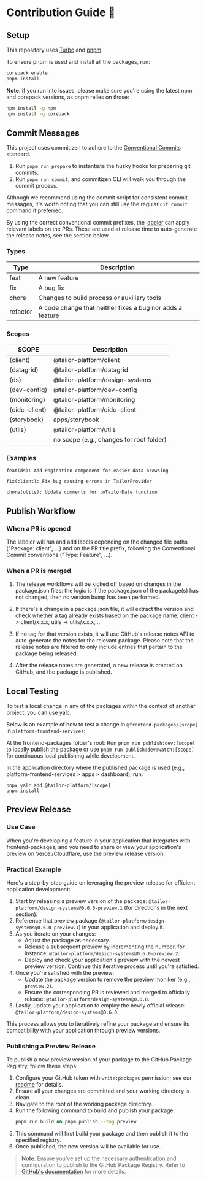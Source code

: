 # Contribution Guide 💪

## Setup

This repository uses [Turbo](https://turbo.build/) and [pnpm](https://pnpm.io/).

To ensure pnpm is used and install all the packages, run:

```sh
corepack enable
pnpm install
```

**Note**: if you run into issues, please make sure you're using the latest npm and corepack versions, as pnpm relies on those:

```sh
npm install -g npm
npm install -g corepack
```

## Commit Messages

This project uses commitizen to adhere to the [Conventional Commits](https://www.conventionalcommits.org/en/v1.0.0/#summary) standard.

1. Run `pnpm run prepare` to instantiate the husky hooks for preparing git commits.
1. Run `pnpm run commit`, and commitizen CLI will walk you through the commit process.

Although we recommend using the commit script for consistent commit messages, it's worth noting that you can still use the regular `git commit` command if preferred.

By using the correct conventional commit prefixes, the [labeler](./.github/workflows/labeler.yml) can apply relevant labels on the PRs. These are used at release time to auto-generate the release notes, see the section below.

### Types

| Type     | Description                                               |
| -------- | --------------------------------------------------------- |
| feat     | A new feature                                             |
| fix      | A bug fix                                                 |
| chore    | Changes to build process or auxiliary tools               |
| refactor | A code change that neither fixes a bug nor adds a feature |

### Scopes

| SCOPE         | Description                              |
| ------------- | ---------------------------------------- |
| (client)      | @tailor-platform/client                  |
| (datagrid)    | @tailor-platform/datagrid                |
| (ds)          | @tailor-platform/design-systems          |
| (dev-config)  | @tailor-platform/dev-config              |
| (monitoring)  | @tailor-platform/monitoring              |
| (oidc-client) | @tailor-platform/oidc-client             |
| (storybook)   | apps/storybook                           |
| (utils)       | @tailor-platform/utils                   |
|               | no scope (e.g., changes for root folder) |

### Examples

```
feat(ds): Add Pagination component for easier data browsing

fix(client): Fix bug causing errors in TailorProvider

chore(utils): Update comments for toTailorDate function
```

## Publish Workflow

### When a PR is opened

The labeler will run and add labels depending on the changed file paths ("Package: client", ...) and on the PR title prefix, following the Conventional Commit conventions ("Type: Feature", ...).

### When a PR is merged

1. The release workflows will be kicked off based on changes in the package.json files: the logic is if the package.json of the package(s) has not changed, then no version bump has been performed.

1. If there's a change in a package.json file, it will extract the version and check whether a tag already exists based on the package name: client -> client/x.x.x, utils -> utils/x.x.x, ...

1. If no tag for that version exists, it will use GitHub's release notes API to auto-generate the notes for the relevant package. Please note that the release notes are filtered to only include entries that pertain to the package being released.

1. After the release notes are generated, a new release is created on GitHub, and the package is published.

## Local Testing

To test a local change in any of the packages within the context of another project, you can use [yalc](https://github.com/wclr/yalc).

Below is an example of how to test a change in `@frontend-packages/[scope]` in `platform-frontend-services`:

At the frontend-packages folder's root:
Run `pnpm run publish:dev:[scope]` to locally publish the package or use `pnpm run publish:dev:watch:[scope]` for continuous local publishing while development.

In the application directory where the published package is used (e.g., platform-frontend-services > apps > dashboard), run:

```
pnpx yalc add @tailor-platform/[scope]
pnpm install
```

## Preview Release

### Use Case

When you're developing a feature in your application that integrates with frontend-packages, and you need to share or view your application's preview on Vercel/Cloudflare, use the preview release version.

### Practical Example

Here's a step-by-step guide on leveraging the preview release for efficient application development:

1. Start by releasing a preview version of the package: `@tailor-platform/design-systems@0.6.0-preview.1` (for directions in the next section).
1. Reference that preview package (`@tailor-platform/design-systems@0.6.0-preview.1`) in your application and deploy it.
1. As you iterate on your changes:
   - Adjust the package as necessary.
   - Release a subsequent preview by incrementing the number, for instance: `@tailor-platform/design-systems@0.6.0-preview.2`.
   - Deploy and check your application's preview with the newest preview version. Continue this iterative process until you're satisfied.
1. Once you're satisfied with the preview:
   - Update the package version to remove the preview moniker (e.g., `-preview.2`).
   - Ensure the corresponding PR is reviewed and merged to officially release: `@tailor-platform/design-systems@0.6.0`.
1. Lastly, update your application to employ the newly official release: `@tailor-platform/design-systems@0.6.0`.

This process allows you to iteratively refine your package and ensure its compatibility with your application through preview versions.

### Publishing a Preview Release

To publish a new preview version of your package to the GitHub Package Registry, follow these steps:

1. Configure your GitHub token with `write:packages` permission; see our [readme](./README.md) for details.
1. Ensure all your changes are committed and your working directory is clean.
1. Navigate to the root of the working package directory.
1. Run the following command to build and publish your package:
   ```bash
   pnpm run build && pnpm publish --tag preview
   ```
1. This command will first build your package and then publish it to the specified registry.
1. Once published, the new version will be available for use.

> **Note**: Ensure you've set up the necessary authentication and configuration to publish to the GitHub Package Registry. Refer to [GitHub's documentation](https://docs.github.com/en/packages/working-with-a-github-packages-registry/working-with-the-npm-registry) for more details.
